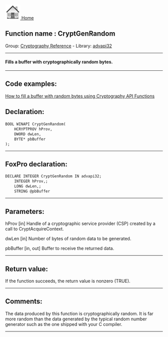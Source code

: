 [<img src="../../images/home.png"> Home ](https://github.com/VFPX/Win32API)  

## Function name : CryptGenRandom
Group: [Cryptography Reference](../../functions_group.md#Cryptography_Reference)  -  Library: [advapi32](../../Libraries.md#advapi32)  
***  


#### Fills a buffer with cryptographically random bytes.
***  


## Code examples:
[How to fill a buffer with random bytes using Cryptography API Functions](../../samples/sample_053.md)  

## Declaration:
```foxpro  
BOOL WINAPI CryptGenRandom(
	HCRYPTPROV hProv,
	DWORD dwLen,
	BYTE* pbBuffer
);  
```  
***  


## FoxPro declaration:
```foxpro  
DECLARE INTEGER CryptGenRandom IN advapi32;
	INTEGER hProv,;
	LONG dwLen,;
	STRING @pbBuffer  
```  
***  


## Parameters:
hProv 
[in] Handle of a cryptographic service provider (CSP) created by a call to CryptAcquireContext. 

dwLen 
[in] Number of bytes of random data to be generated. 

pbBuffer 
[in, out] Buffer to receive the returned data.  
***  


## Return value:
If the function succeeds, the return value is nonzero (TRUE).  
***  


## Comments:
The data produced by this function is cryptographically random. It is far more random than the data generated by the typical random number generator such as the one shipped with your C compiler.  
  
***  

